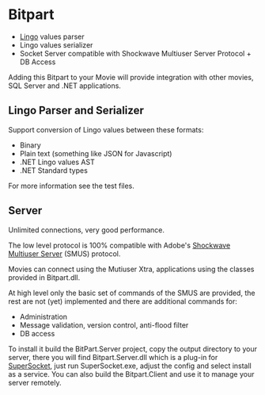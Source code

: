 # Bitpart

 - [Lingo](http://en.wikipedia.org/wiki/Lingo_(programming_language)) values parser
 - Lingo values serializer
 - Socket Server compatible with Shockwave Multiuser Server Protocol + DB Access
 

Adding this Bitpart to your Movie will provide integration with other movies, SQL Server and .NET applications.

Lingo Parser and Serializer
---------------------------

Support conversion of Lingo values between these formats:

 - Binary
 - Plain text (something like JSON for Javascript)
 - .NET Lingo values AST
 - .NET Standard types

 For more information see the test files.
 

Server
------

Unlimited connections, very good performance.

The low level protocol is 100% compatible with Adobe's [Shockwave Multiuser Server](https://www.adobe.com/support/director/multiuser.html) (SMUS) protocol. 

Movies can connect using the Mutiuser Xtra, applications using the classes provided in Bitpart.dll.

At high level only the basic set of commands of the SMUS are provided, the rest are not (yet) implemented and there are additional commands for:

 - Administration
 - Message validation, version control, anti-flood filter
 - DB access

To install it build the BitPart.Server project, copy the output directory to your server, there you will find Bitpart.Server.dll which is a plug-in for [SuperSocket](http://www.supersocket.net), just run SuperSocket.exe, adjust the config and select install as a service.
You can also build the Bitpart.Client and use it to manage your server remotely.



